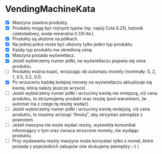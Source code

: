 VendingMachineKata
==================

- [x] Maszyna zawiera produkty.
- [x] Produkty mogą być różnych typów (np. napój Cola 0.25l, batonik czekoladowy, woda mineralna 0.33l itd.).
- [x] Produkty są ułożone na półkach.
- [x] Na jednej półce może być ułożony tylko jeden typ produktu.
- [x] Każdy typ produktu ma określoną cenę.
- [x] Maszyna posiada wyświetlacz.
- [x] Jeżeli wybierzemy numer półki, na wyświetlaczu pojawia się cena produktu.
- [ ] Produkty można kupić, wrzucając do automatu monety (nominały: 5, 2, 1, 0.5, 0.2, 0.1).
- [x] Po wrzuceniu każdej kolejnej monety na wyświetlaczu aktualizuje się kwota, którą należy jeszcze wrzucić.
- [ ] Jeżeli wybierzemy numer półki i wrzucimy kwotę nie mniejszą, niż cena produktu, to otrzymujemy produkt oraz resztę (pod warunkiem, że automat ma z czego tę resztę wydać).
- [ ] Jeżeli wybierzemy numer półki i wrzucimy kwotę mniejszą, niż cena produktu, to musimy wcisnąć “Anuluj”, aby otrzymać pieniądze z powrotem.
- [ ] Jeżeli maszyna nie może wydać reszty, wyświetla komunikat informujący o tym oraz zwraca wrzucone monety, nie wydając produktu.
- [ ] Przy wydawaniu reszty maszyna może korzystać tylko z monet, które posiada z poprzednich zakupów (nie drukujemy pieniędzy ;-) )
